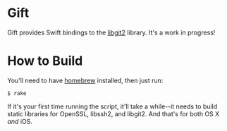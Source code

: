 # Gift

Gift provides Swift bindings to the
[libgit2](https://github.com/libgit2/libgit2) library. It's a work in
progress!

# How to Build

You'll need to have [homebrew](https://github.com/Homebrew/homebrew/)
installed, then just run:

```
$ rake
```

If it's your first time running the script, it'll take a while--it
needs to build static libraries for OpenSSL, libssh2, and libgit2.
And that's for both OS X _and_ iOS.

